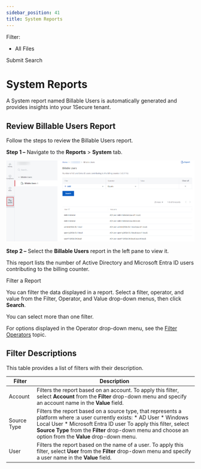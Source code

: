 ```yaml
---
sidebar_position: 41
title: System Reports
---
```


Filter: 

* All Files

Submit Search

# System Reports

A System report named Billable Users is automatically generated and provides insights into your 1Secure tenant.

## Review Billable Users Report

Follow the steps to review the Billable Users report.

**Step 1 –** Navigate to the **Reports** > **System** tab.

![](../../../Resources/Images/1Secure/System.png)

**Step 2 –** Select the **Billable Users** report in the left pane to view it.

This report lists the number of Active Directory and Microsoft Entra ID users contributing to the billing counter.

Filter a Report

You can filter the data displayed in a report. Select a filter, operator, and value from the Filter, Operator, and Value drop-down menus, then click **Search**.

You can select more than one filter.

For options displayed in the Operator drop-down menu, see the [Filter Operators](FilterOperators "Filter Operators") topic.

## Filter Descriptions

This table provides a list of filters with their description.

| Filter | Description |
| --- | --- |
| Account | Filters the report based on an account.  To apply this filter, select **Account** from the **Filter** drop-down menu and specify an account name in the **Value** field. |
| Source Type | Filters the report based on a source type, that represents a platform where :a user currently exists:   * AD User * Windows Local User * Microsoft Entra ID user   To apply this filter, select **Source Type** from the **Filter** drop-down menu and choose an option from the **Value** drop-down menu. |
| User | Filters the report based on the name of a user.  To apply this filter, select **User** from the **Filter** drop-down menu and specify a user name in the **Value** field. |